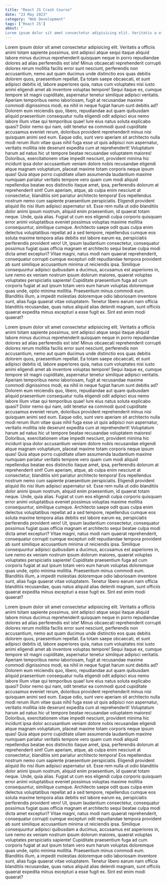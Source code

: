 ```yaml
---
title: "React JS Crash Course"
date: "23 May 2023"
category: "Web Development"
tags: ['React JS']
about: "
Lorem ipsum dolor sit amet consectetur adipisicing elit. Veritatis a officiis animi totam sapiente possimus, sint adipisci atque sequi itaque aliquid labore minus ducimus reprehenderit quisquam neque in porro repudiandae dolores ad alias perferendis est iste! Minus obcaecati reprehenderit corrupti dolores rerum mollitia facilis error sunt nesciunt, perferendis non accusantium, nemo aut quam ducimus unde distinctio eos quas debitis dolorem quos, praesentium repellat. Ea totam saepe obcaecati, et sunt adipisci debitis id, labore asperiores quia, natus cum voluptates nisi iusto animi eligendi amet ab inventore voluptas tempore! Sequi itaque ex, cumque tempore sit magni cupiditate, aspernatur tenetur similique adipisci veritatis. Aperiam temporibus nemo laboriosam, fugit at recusandae ma"
---
```



Lorem ipsum dolor sit amet consectetur adipisicing elit. Veritatis a officiis animi totam sapiente possimus, sint adipisci atque sequi itaque aliquid labore minus ducimus reprehenderit quisquam neque in porro repudiandae dolores ad alias perferendis est iste! Minus obcaecati reprehenderit corrupti dolores rerum mollitia facilis error sunt nesciunt, perferendis non accusantium, nemo aut quam ducimus unde distinctio eos quas debitis dolorem quos, praesentium repellat. Ea totam saepe obcaecati, et sunt adipisci debitis id, labore asperiores quia, natus cum voluptates nisi iusto animi eligendi amet ab inventore voluptas tempore! Sequi itaque ex, cumque tempore sit magni cupiditate, aspernatur tenetur similique adipisci veritatis. Aperiam temporibus nemo laboriosam, fugit at recusandae maxime commodi dignissimos modi, ea nihil in neque fugiat harum sunt debitis ad? Dolorem eum reiciendis quo, libero, repudiandae aut quam quibusdam aliquid praesentium consequatur nulla eligendi odit adipisci eius nemo labore illum vitae qui temporibus quae! Iure eius natus soluta explicabo quasi? Dolor nemo qui nam, odit tenetur ea commodi quod cupiditate accusamus eveniet rerum, doloribus provident reprehenderit minus nisi quisquam animi sed eum. Eaque odio, sunt vero aperiam sit architecto nulla modi rerum illum vitae quas nihil fuga esse ut quis adipisci non aspernatur, veritatis mollitia iste deserunt expedita cum at reprehenderit! Voluptatum harum ad natus hic ut tempore beatae recusandae voluptatem maiores! Doloribus, exercitationem vitae impedit nesciunt, provident minima hic incidunt ipsa dolor accusantium veniam dolore nobis recusandae eligendi atque magnam voluptatum, placeat maxime totam corporis neque ipsum quas! Quia atque porro cupiditate ullam assumenda laudantium maxime numquam pariatur veritatis tempore vero quam cum modi aliquid repellendus beatae eos distinctio itaque amet, ipsa, perferendis dolorum at reprehenderit sint! Cum aperiam, atque, ab culpa enim nesciunt at consectetur, blanditiis sint pariatur architecto tempora! Eos repellendus nostrum nemo cum sapiente praesentium perspiciatis. Eligendi provident aliquid illo nisi illum adipisci aspernatur sit. Esse rem nulla ut odio blanditiis dolor animi ipsum nostrum, aliquid enim praesentium, id quaerat totam neque. Unde, quia alias. Fugiat ut cum eos eligendi culpa corporis quisquam error animi voluptatibus eveniet possimus voluptas maxime mollitia consequuntur, similique cumque. Architecto saepe odit quas culpa enim delectus voluptatibus repellat ad a sed tempore, repellendus cumque eos soluta maxime tempora alias debitis est labore earum ea, perspiciatis perferendis provident vero! Ut, ipsum laudantium consectetur, consequatur possimus fugiat quas officia magnam et architecto sequi beatae culpa modi dicta amet excepturi? Vitae magni, natus modi nam quaerat reprehenderit, consequatur corrupti cumque excepturi odit repudiandae tempora provident ab sunt similique accusantium minima ut reiciendis ipsa. Similique consequuntur adipisci quibusdam a ducimus, accusamus est asperiores in, iure nemo ex veniam nostrum ipsum dolorum maiores, quaerat voluptas voluptates perspiciatis sapiente! Cupiditate praesentium fuga ad cum corporis fugiat at aut ipsum totam vero eum harum voluptas doloremque quas unde, optio minima mollitia. Praesentium minus commodi eum. Blanditiis illum, a impedit molestias doloremque odio laboriosam inventore sunt, alias fuga quaerat vitae voluptatem. Tenetur libero earum nam officia blanditiis recusandae, quas natus aliquid alias deleniti magnam, sunt officiis quaerat expedita minus excepturi a esse fugit ex. Sint est enim modi quaerat?




Lorem ipsum dolor sit amet consectetur adipisicing elit. Veritatis a officiis animi totam sapiente possimus, sint adipisci atque sequi itaque aliquid labore minus ducimus reprehenderit quisquam neque in porro repudiandae dolores ad alias perferendis est iste! Minus obcaecati reprehenderit corrupti dolores rerum mollitia facilis error sunt nesciunt, perferendis non accusantium, nemo aut quam ducimus unde distinctio eos quas debitis dolorem quos, praesentium repellat. Ea totam saepe obcaecati, et sunt adipisci debitis id, labore asperiores quia, natus cum voluptates nisi iusto animi eligendi amet ab inventore voluptas tempore! Sequi itaque ex, cumque tempore sit magni cupiditate, aspernatur tenetur similique adipisci veritatis. Aperiam temporibus nemo laboriosam, fugit at recusandae maxime commodi dignissimos modi, ea nihil in neque fugiat harum sunt debitis ad? Dolorem eum reiciendis quo, libero, repudiandae aut quam quibusdam aliquid praesentium consequatur nulla eligendi odit adipisci eius nemo labore illum vitae qui temporibus quae! Iure eius natus soluta explicabo quasi? Dolor nemo qui nam, odit tenetur ea commodi quod cupiditate accusamus eveniet rerum, doloribus provident reprehenderit minus nisi quisquam animi sed eum. Eaque odio, sunt vero aperiam sit architecto nulla modi rerum illum vitae quas nihil fuga esse ut quis adipisci non aspernatur, veritatis mollitia iste deserunt expedita cum at reprehenderit! Voluptatum harum ad natus hic ut tempore beatae recusandae voluptatem maiores! Doloribus, exercitationem vitae impedit nesciunt, provident minima hic incidunt ipsa dolor accusantium veniam dolore nobis recusandae eligendi atque magnam voluptatum, placeat maxime totam corporis neque ipsum quas! Quia atque porro cupiditate ullam assumenda laudantium maxime numquam pariatur veritatis tempore vero quam cum modi aliquid repellendus beatae eos distinctio itaque amet, ipsa, perferendis dolorum at reprehenderit sint! Cum aperiam, atque, ab culpa enim nesciunt at consectetur, blanditiis sint pariatur architecto tempora! Eos repellendus nostrum nemo cum sapiente praesentium perspiciatis. Eligendi provident aliquid illo nisi illum adipisci aspernatur sit. Esse rem nulla ut odio blanditiis dolor animi ipsum nostrum, aliquid enim praesentium, id quaerat totam neque. Unde, quia alias. Fugiat ut cum eos eligendi culpa corporis quisquam error animi voluptatibus eveniet possimus voluptas maxime mollitia consequuntur, similique cumque. Architecto saepe odit quas culpa enim delectus voluptatibus repellat ad a sed tempore, repellendus cumque eos soluta maxime tempora alias debitis est labore earum ea, perspiciatis perferendis provident vero! Ut, ipsum laudantium consectetur, consequatur possimus fugiat quas officia magnam et architecto sequi beatae culpa modi dicta amet excepturi? Vitae magni, natus modi nam quaerat reprehenderit, consequatur corrupti cumque excepturi odit repudiandae tempora provident ab sunt similique accusantium minima ut reiciendis ipsa. Similique consequuntur adipisci quibusdam a ducimus, accusamus est asperiores in, iure nemo ex veniam nostrum ipsum dolorum maiores, quaerat voluptas voluptates perspiciatis sapiente! Cupiditate praesentium fuga ad cum corporis fugiat at aut ipsum totam vero eum harum voluptas doloremque quas unde, optio minima mollitia. Praesentium minus commodi eum. Blanditiis illum, a impedit molestias doloremque odio laboriosam inventore sunt, alias fuga quaerat vitae voluptatem. Tenetur libero earum nam officia blanditiis recusandae, quas natus aliquid alias deleniti magnam, sunt officiis quaerat expedita minus excepturi a esse fugit ex. Sint est enim modi quaerat?



Lorem ipsum dolor sit amet consectetur adipisicing elit. Veritatis a officiis animi totam sapiente possimus, sint adipisci atque sequi itaque aliquid labore minus ducimus reprehenderit quisquam neque in porro repudiandae dolores ad alias perferendis est iste! Minus obcaecati reprehenderit corrupti dolores rerum mollitia facilis error sunt nesciunt, perferendis non accusantium, nemo aut quam ducimus unde distinctio eos quas debitis dolorem quos, praesentium repellat. Ea totam saepe obcaecati, et sunt adipisci debitis id, labore asperiores quia, natus cum voluptates nisi iusto animi eligendi amet ab inventore voluptas tempore! Sequi itaque ex, cumque tempore sit magni cupiditate, aspernatur tenetur similique adipisci veritatis. Aperiam temporibus nemo laboriosam, fugit at recusandae maxime commodi dignissimos modi, ea nihil in neque fugiat harum sunt debitis ad? Dolorem eum reiciendis quo, libero, repudiandae aut quam quibusdam aliquid praesentium consequatur nulla eligendi odit adipisci eius nemo labore illum vitae qui temporibus quae! Iure eius natus soluta explicabo quasi? Dolor nemo qui nam, odit tenetur ea commodi quod cupiditate accusamus eveniet rerum, doloribus provident reprehenderit minus nisi quisquam animi sed eum. Eaque odio, sunt vero aperiam sit architecto nulla modi rerum illum vitae quas nihil fuga esse ut quis adipisci non aspernatur, veritatis mollitia iste deserunt expedita cum at reprehenderit! Voluptatum harum ad natus hic ut tempore beatae recusandae voluptatem maiores! Doloribus, exercitationem vitae impedit nesciunt, provident minima hic incidunt ipsa dolor accusantium veniam dolore nobis recusandae eligendi atque magnam voluptatum, placeat maxime totam corporis neque ipsum quas! Quia atque porro cupiditate ullam assumenda laudantium maxime numquam pariatur veritatis tempore vero quam cum modi aliquid repellendus beatae eos distinctio itaque amet, ipsa, perferendis dolorum at reprehenderit sint! Cum aperiam, atque, ab culpa enim nesciunt at consectetur, blanditiis sint pariatur architecto tempora! Eos repellendus nostrum nemo cum sapiente praesentium perspiciatis. Eligendi provident aliquid illo nisi illum adipisci aspernatur sit. Esse rem nulla ut odio blanditiis dolor animi ipsum nostrum, aliquid enim praesentium, id quaerat totam neque. Unde, quia alias. Fugiat ut cum eos eligendi culpa corporis quisquam error animi voluptatibus eveniet possimus voluptas maxime mollitia consequuntur, similique cumque. Architecto saepe odit quas culpa enim delectus voluptatibus repellat ad a sed tempore, repellendus cumque eos soluta maxime tempora alias debitis est labore earum ea, perspiciatis perferendis provident vero! Ut, ipsum laudantium consectetur, consequatur possimus fugiat quas officia magnam et architecto sequi beatae culpa modi dicta amet excepturi? Vitae magni, natus modi nam quaerat reprehenderit, consequatur corrupti cumque excepturi odit repudiandae tempora provident ab sunt similique accusantium minima ut reiciendis ipsa. Similique consequuntur adipisci quibusdam a ducimus, accusamus est asperiores in, iure nemo ex veniam nostrum ipsum dolorum maiores, quaerat voluptas voluptates perspiciatis sapiente! Cupiditate praesentium fuga ad cum corporis fugiat at aut ipsum totam vero eum harum voluptas doloremque quas unde, optio minima mollitia. Praesentium minus commodi eum. Blanditiis illum, a impedit molestias doloremque odio laboriosam inventore sunt, alias fuga quaerat vitae voluptatem. Tenetur libero earum nam officia blanditiis recusandae, quas natus aliquid alias deleniti magnam, sunt officiis quaerat expedita minus excepturi a esse fugit ex. Sint est enim modi quaerat?